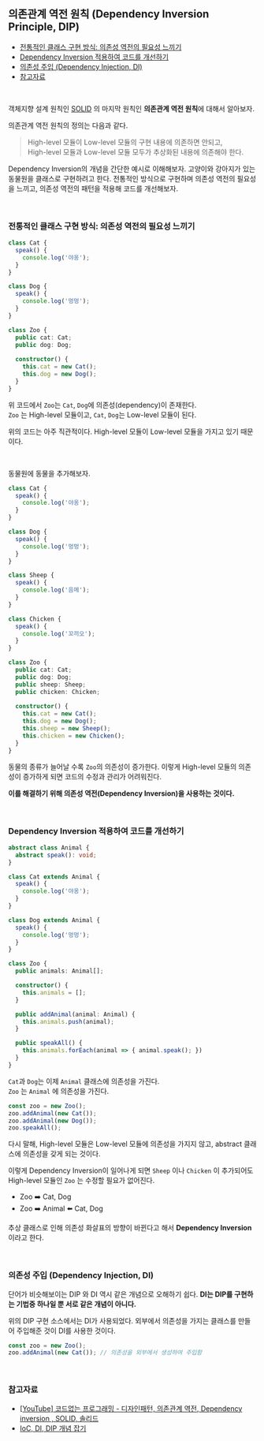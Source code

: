 ## 의존관계 역전 원칙 (Dependency Inversion Principle, DIP)

- [전통적인 클래스 구현 방식: 의존성 역전의 필요성 느끼기](#전통적인-클래스-구현-방식-의존성-역전의-필요성-느끼기)
- [Dependency Inversion 적용하여 코드를 개선하기](#dependency-inversion-적용하여-코드를-개선하기)
- [의존성 주입 (Dependency Injection, DI)](#의존성-주입-dependency-injection-di)
- [참고자료](#참고자료)

<br>
  
객체지향 설계 원칙인 [SOLID](https://en.wikipedia.org/wiki/SOLID) 의 마지막 원칙인 **의존관계 역전 원칙**에 대해서 알아보자.

의존관계 역전 원칙의 정의는 다음과 같다.

> High-level 모듈이 Low-level 모듈의 구현 내용에 의존하면 안되고, <br>High-level 모듈과 Low-level 모듈 모두가 추상화된 내용에 의존해야 한다.

Dependency Inversion의 개념을 간단한 예시로 이해해보자.
고양이와 강아지가 있는 동물원을 클래스로 구현하려고 한다. 전통적인 방식으로 구현하며 의존성 역전의 필요성을 느끼고, 의존성 역전의 패턴을 적용해 코드를 개선해보자.

<br>

### 전통적인 클래스 구현 방식: 의존성 역전의 필요성 느끼기
```ts
class Cat {
  speak() {
    console.log('야옹');
  }
}

class Dog {
  speak() {
    console.log('멍멍');
  }
}

class Zoo {
  public cat: Cat;
  public dog: Dog;
  
  constructor() {
    this.cat = new Cat();
    this.dog = new Dog();
  }
}
```
위 코드에서 `Zoo`는 `Cat`, `Dog`에 의존성(dependency)이 존재한다.<br>
`Zoo` 는 High-level 모듈이고, `Cat`, `Dog`는 Low-level 모듈이 된다.

위의 코드는 아주 직관적이다. High-level 모듈이 Low-level 모듈을 가지고 있기 때문이다.

<br>

동물원에 동물을 추가해보자.
```ts
class Cat {
  speak() {
    console.log('야옹');
  }
}

class Dog {
  speak() {
    console.log('멍멍');
  }
}

class Sheep {
  speak() {
    console.log('음메');
  }
}

class Chicken {
  speak() {
    console.log('꼬끼오');
  }
}

class Zoo {
  public cat: Cat;
  public dog: Dog;
  public sheep: Sheep;
  public chicken: Chicken;
  
  constructor() {
    this.cat = new Cat();
    this.dog = new Dog();
    this.sheep = new Sheep();
    this.chicken = new Chicken();
  }
}
```
동물의 종류가 늘어날 수록 `Zoo`의 의존성이 증가한다.
이렇게 High-level 모듈의 의존성이 증가하게 되면 코드의 수정과 관리가 어려워진다.

**이를 해결하기 위해 의존성 역전(Dependency Inversion)을 사용하는 것이다.**

<br>

### Dependency Inversion 적용하여 코드를 개선하기
```ts
abstract class Animal {
  abstract speak(): void;
}

class Cat extends Animal {
  speak() {
    console.log('야옹');
  }
}

class Dog extends Animal {
  speak() {
    console.log('멍멍');
  }
}

class Zoo {
  public animals: Animal[];

  constructor() {
    this.animals = [];
  }

  public addAnimal(animal: Animal) {
    this.animals.push(animal);
  }

  public speakAll() {
    this.animals.forEach(animal => { animal.speak(); })
  }
}
```

`Cat`과 `Dog`는 이제 `Animal` 클래스에 의존성을 가진다.<br>
`Zoo` 는 `Animal` 에 의존성을 가진다.

```ts
const zoo = new Zoo();
zoo.addAnimal(new Cat());
zoo.addAnimal(new Dog());
zoo.speakAll();
```

다시 말해, High-level 모듈은 Low-level 모듈에 의존성을 가지지 않고, abstract 클래스에 의존성을 갖게 되는 것이다.

이렇게 Dependency Inversion이 일어나게 되면 `Sheep` 이나 `Chicken` 이 추가되어도 High-level 모듈인 `Zoo` 는 수정할 필요가 없어진다.

- Zoo ➡️ Cat, Dog
- Zoo ➡️ Animal ⬅️ Cat, Dog

추상 클래스로 인해 의존성 화살표의 방향이 바뀐다고 해서 **Dependency Inversion**이라고 한다.

<br>

### 의존성 주입 (Dependency Injection, DI)
단어가 비슷해보이는 DIP 와 DI 역시 같은 개념으로 오해하기 쉽다.
**DI는 DIP를 구현하는 기법중 하나일 뿐 서로 같은 개념이 아니다.**

위의 DIP 구현 소스에서는 DI가 사용되었다. 외부에서 의존성을 가지는 클래스를 만들어 주입해준 것이 DI를 사용한 것이다.
```ts
const zoo = new Zoo();
zoo.addAnimal(new Cat()); // 의존성을 외부에서 생성하여 주입함
```


<br>

### 참고자료
- [[YouTube] 코드없는 프로그래밍 - 디자인패턴, 의존관계 역전, Dependency inversion , SOLID, 솔리드](https://youtu.be/DYmtue0k1cc)
- [IoC, DI, DIP 개념 잡기](https://vagabond95.me/posts/about-ioc-dip-di/)